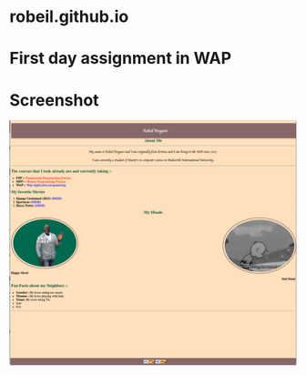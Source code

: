# robeil.github.io

# First day assignment in WAP

# Screenshot
![](https://github.com/robeil/robeil.github.io/blob/main/Screen%20Shot%202022-04-27%20at%2011.34.05%20AM.png)
